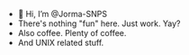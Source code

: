 - 👋 Hi, I’m @Jorma-SNPS
- There's nothing "fun" here. Just work. Yay?
- Also coffee. Plenty of coffee.
- And UNIX related stuff.
<!---
Jorma-SNPS/Jorma-SNPS is a ✨ special ✨ repository because its `README.md` (this file) appears on your GitHub profile.
You can click the Preview link to take a look at your changes.
--->

